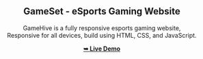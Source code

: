 <div align="center">

  <br />
  <br />

  <h2 align="center">GameSet - eSports Gaming Website</h2>

 GameHive is a fully responsive esports gaming website, <br />Responsive for all devices, build using HTML, CSS, and JavaScript.

  <a href="(https://avinash-jr.github.io/Gameset-Epic-Games/)"><strong>➥ Live Demo</strong></a>

</div>

<br />

